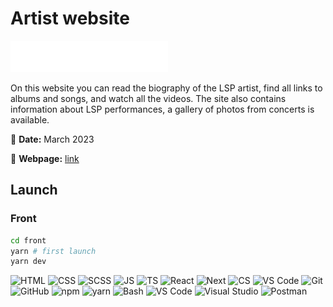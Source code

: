 # Artist website

<img src="./front/public/img/logos/olegity.svg" height="50" alt="Olegity">

On this website you can read the biography of the LSP artist, find all links to albums and songs, and watch all the videos. The site also contains information about LSP performances, a gallery of photos from concerts is available.

📅 **Date:** March 2023

🔗 **Webpage:** [link](https://olegity-supabase.vercel.app/)

## Launch

### Front

```bash
cd front
yarn # first launch
yarn dev
```

![HTML](https://skillicons.dev/icons?i=html)
![CSS](https://skillicons.dev/icons?i=css)
![SCSS](https://skillicons.dev/icons?i=scss)
![JS](https://skillicons.dev/icons?i=js)
![TS](https://skillicons.dev/icons?i=ts)
![React](https://skillicons.dev/icons?i=react)
![Next](https://skillicons.dev/icons?i=next)
![CS](https://skillicons.dev/icons?i=cs)
![VS Code](https://skillicons.dev/icons?i=net)
![Git](https://skillicons.dev/icons?i=git)
![GitHub](https://skillicons.dev/icons?i=github)
![npm](https://skillicons.dev/icons?i=npm)
![yarn](https://skillicons.dev/icons?i=yarn)
![Bash](https://skillicons.dev/icons?i=bash)
![VS Code](https://skillicons.dev/icons?i=vscode)
![Visual Studio](https://skillicons.dev/icons?i=visualstudio)
![Postman](https://skillicons.dev/icons?i=postman)
